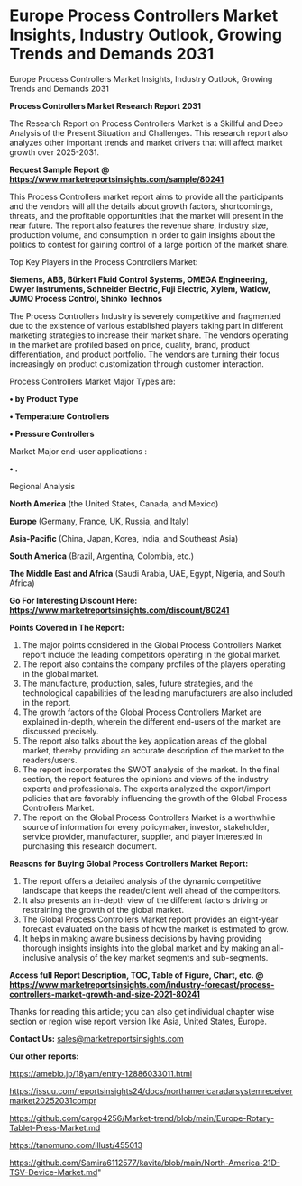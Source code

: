 # Europe Process Controllers Market Insights, Industry Outlook, Growing Trends and Demands 2031
Europe Process Controllers Market Insights, Industry Outlook, Growing Trends and Demands 2031

<strong>Process Controllers Market Research Report 2031</strong>

The Research Report on Process Controllers Market is a Skillful and Deep Analysis of the Present Situation and Challenges. This research report also analyzes other important trends and market drivers that will affect market growth over 2025-2031.

<strong>Request Sample Report @ <a href=https://www.marketreportsinsights.com/sample/80241>https://www.marketreportsinsights.com/sample/80241</a></strong>

This Process Controllers market report aims to provide all the participants and the vendors will all the details about growth factors, shortcomings, threats, and the profitable opportunities that the market will present in the near future. The report also features the revenue share, industry size, production volume, and consumption in order to gain insights about the politics to contest for gaining control of a large portion of the market share.

Top Key Players in the Process Controllers Market:

<strong>Siemens, ABB, Bürkert Fluid Control Systems, OMEGA Engineering, Dwyer Instruments, Schneider Electric, Fuji Electric, Xylem, Watlow, JUMO Process Control, Shinko Technos</strong>

The Process Controllers Industry is severely competitive and fragmented due to the existence of various established players taking part in different marketing strategies to increase their market share. The vendors operating in the market are profiled based on price, quality, brand, product differentiation, and product portfolio. The vendors are turning their focus increasingly on product customization through customer interaction.

Process Controllers Market Major Types are:

<strong>• by Product Type

• Temperature Controllers

• Pressure Controllers</strong>

Market Major end-user applications :

<strong>• .</strong>

Regional Analysis

</u><strong><b>North America</b></strong> (the United States, Canada, and Mexico)

<strong><b>Europe </b></strong>(Germany, France, UK, Russia, and Italy)

<strong><b>Asia-Pacific</b></strong> (China, Japan, Korea, India, and Southeast Asia)

<strong><b>South America</b></strong> (Brazil, Argentina, Colombia, etc.)

<strong><b>The Middle East and Africa</b></strong> (Saudi Arabia, UAE, Egypt, Nigeria, and South Africa)

<strong>Go For Interesting Discount Here: <a href=https://www.marketreportsinsights.com/discount/80241>https://www.marketreportsinsights.com/discount/80241</a></strong>

<strong>Points Covered in The Report:</strong>
<ol>
  <li>The major points considered in the Global Process Controllers Market report include the leading competitors operating in the global market.</li>
  <li>The report also contains the company profiles of the players operating in the global market.</li>
  <li>The manufacture, production, sales, future strategies, and the technological capabilities of the leading manufacturers are also included in the report.</li>
  <li>The growth factors of the Global Process Controllers Market are explained in-depth, wherein the different end-users of the market are discussed precisely.</li>
  <li>The report also talks about the key application areas of the global market, thereby providing an accurate description of the market to the readers/users.</li>
  <li>The report incorporates the SWOT analysis of the market. In the final section, the report features the opinions and views of the industry experts and professionals. The experts analyzed the export/import policies that are favorably influencing the growth of the Global Process Controllers Market.</li>
  <li>The report on the Global Process Controllers Market is a worthwhile source of information for every policymaker, investor, stakeholder, service provider, manufacturer, supplier, and player interested in purchasing this research document.</li>
</ol>
<strong>Reasons for Buying Global Process Controllers Market Report:</strong>

<ol>
  <li>The report offers a detailed analysis of the dynamic competitive landscape that keeps the reader/client well ahead of the competitors.</li>
  <li>It also presents an in-depth view of the different factors driving or restraining the growth of the global market.</li>
  <li>The Global Process Controllers Market report provides an eight-year forecast evaluated on the basis of how the market is estimated to grow.</li>
  <li>It helps in making aware business decisions by having providing thorough insights insights into the global market and by making an all-inclusive analysis of the key market segments and sub-segments.</li>
</ol>
<strong>Access full Report Description, TOC, Table of Figure, Chart, etc. @ <a href=https://www.marketreportsinsights.com/industry-forecast/process-controllers-market-growth-and-size-2021-80241>https://www.marketreportsinsights.com/industry-forecast/process-controllers-market-growth-and-size-2021-80241</a></strong>


Thanks for reading this article; you can also get individual chapter wise section or region wise report version like Asia, United States, Europe.

<strong>Contact Us:</strong>
sales@marketreportsinsights.com

<strong>Our other reports:</strong>

<a href=https://ameblo.jp/18yam/entry-12886033011.html>https://ameblo.jp/18yam/entry-12886033011.html</a>

<a href=https://issuu.com/reportsinsights24/docs/northamericaradarsystemreceivermarket20252031compr>https://issuu.com/reportsinsights24/docs/northamericaradarsystemreceivermarket20252031compr</a>

<a href=https://github.com/cargo4256/Market-trend/blob/main/Europe-Rotary-Tablet-Press-Market.md>https://github.com/cargo4256/Market-trend/blob/main/Europe-Rotary-Tablet-Press-Market.md</a>

<a href=https://tanomuno.com/illust/455013>https://tanomuno.com/illust/455013</a>

<a href=https://github.com/Samira6112577/kavita/blob/main/North-America-21D-TSV-Device-Market.md>https://github.com/Samira6112577/kavita/blob/main/North-America-21D-TSV-Device-Market.md</a>"
